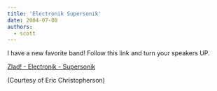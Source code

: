 ```yaml
---
title: 'Electronik Supersonik'
date: 2004-07-08
authors:
  - scott
---
```


I have a new favorite band! Follow this link and turn your speakers UP.

[Zlad! - Electronik - Supersonik](http://www.hugi.is/hahradi/bigboxes.php?box_id=51208&f_id=1075)

(Courtesy of Eric Christopherson)
